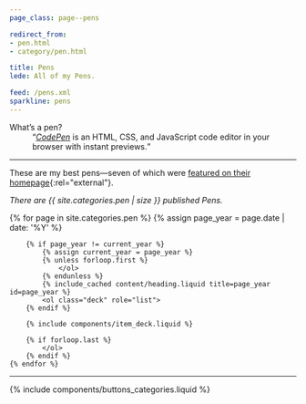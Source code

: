 ```yaml
---
page_class: page--pens

redirect_from:
- pen.html
- category/pen.html

title: Pens
lede: All of my Pens.

feed: /pens.xml
sparkline: pens
---
```


<dl class="full">
    <dt>What’s a pen?</dt>
    <dd><q><a href="https://codepen.io"><em>CodePen</em></a> is an HTML, CSS, and JavaScript code editor in your browser with instant previews.</q></dd>
</dl>

--------

These are my best pens—seven of which were [featured on their homepage](https://codepen.io/collection/hfqlg){:rel="external"}.

*There are {{ site.categories.pen | size }} published Pens.*

<div class="h-feed" id="pens">
    {% for page in site.categories.pen %}
        {% assign page_year = page.date | date: '%Y' %}

        {% if page_year != current_year %}
            {% assign current_year = page_year %}
            {% unless forloop.first %}
                </ol>
            {% endunless %}
            {% include_cached content/heading.liquid title=page_year id=page_year %}
            <ol class="deck" role="list">
        {% endif %}

        {% include components/item_deck.liquid %}

        {% if forloop.last %}
            </ol>
        {% endif %}
    {% endfor %}
</div>

--------

{% include components/buttons_categories.liquid %}
